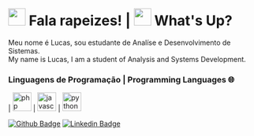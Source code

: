 # <img src="https://img.icons8.com/color/48/000000/brazil.png" width="35"/> Fala rapeizes! | <img src="https://img.icons8.com/office/40/000000/usa.png" width="35"/> What's Up?
Meu nome é Lucas, sou estudante de Analíse e Desenvolvimento de Sistemas. <br>
My name is Lucas, I am a student of Analysis and Systems Development.

### Linguagens de Programação | Programming Languages 🌐

| <img src="https://img.icons8.com/officel/80/000000/php-logo.png" alt="php" width="38"> |  <img src="https://img.icons8.com/color/48/000000/javascript.png" width="38" alt="javascript"/> | <img src="https://img.icons8.com/color/48/000000/python.png" alt="python" width="38"/>


[![Github Badge](https://img.shields.io/badge/-Github-000?style=flat-square&logo=Github&logoColor=white&link=https://github.com/fagnerpsantos)](https://github.com/lucasfelipeluz)
[![Linkedin Badge](https://img.shields.io/badge/-LinkedIn-blue?style=flat-square&logo=Linkedin&logoColor=white&link=https://www.linkedin.com/in/lucasfelipeluz/)](https://www.linkedin.com/in/lucasfelipeluz/)
